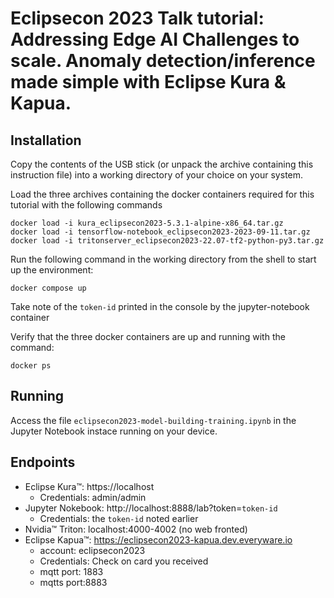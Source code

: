 # Eclipsecon 2023 Talk tutorial: Addressing Edge AI Challenges to scale. Anomaly detection/inference made simple with Eclipse Kura & Kapua.

## Installation

Copy the contents of the USB stick (or unpack the archive containing this instruction file) into a working directory of your choice on your system.

Load the three archives containing the docker containers required for this tutorial with the following commands

```shell
docker load -i kura_eclipsecon2023-5.3.1-alpine-x86_64.tar.gz
docker load -i tensorflow-notebook_eclipsecon2023-2023-09-11.tar.gz
docker load -i tritonserver_eclipsecon2023-22.07-tf2-python-py3.tar.gz
```

Run the following command in the working directory from the shell to start up the environment:

```shell
docker compose up
```

Take note of the `token-id` printed in the console by the jupyter-notebook container

Verify that the three docker containers are up and running with the command:

```shell
docker ps
```

## Running

Access the file `eclipsecon2023-model-building-training.ipynb` in the Jupyter Notebook instace running on your device.

## Endpoints

- Eclipse Kura&trade;: https://localhost 
  - Credentials: admin/admin
- Jupyter Nokebook: http://localhost:8888/lab?token=`token-id`
  - Credentials: the `token-id` noted earlier
- Nvidia&trade; Triton: localhost:4000-4002 (no web fronted)
- Eclipse Kapua&trade;: https://eclipsecon2023-kapua.dev.everyware.io
  - account: eclipsecon2023
  - Credentials: Check on card you received
  - mqtt port: 1883
  - mqtts port:8883

